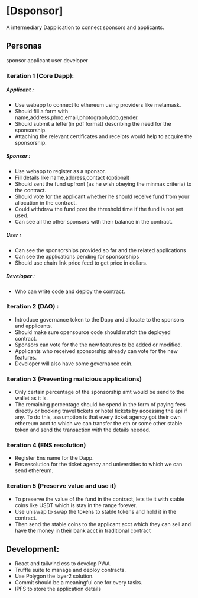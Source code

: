 # [Dsponsor]

A intermediary Dapplication to connect sponsors and applicants.
## Personas
sponsor
applicant
user
developer


### Iteration 1 (Core Dapp): 
##### Applicant : 
- Use webapp to connect to ethereum using providers like metamask.
- Should fill a form with name,address,phno,email,photograph,dob,gender.
- Should submit a letter(in pdf format) describing the need for the sponsorship.
- Attaching the relevant certificates and receipts would help to acquire the sponsorship.

##### Sponsor : 
- Use webapp to register as a sponsor.
- Fill details like name,address,contact (optional)
- Should sent the fund upfront (as he wish obeying the minmax criteria) to the contract.
- Should vote for the applicant whether he should receive fund from your allocation in the contract.
- Could withdraw the fund post the threshold time if the fund is not yet used.
- Can see all the other sponsors with their balance in the contract.

##### User : 
- Can see the sponsorships provided so far and the related applications
- Can see the applications pending for sponsorships
- Should use chain link price feed to get price in dollars.

##### Developer : 
- Who can write code and deploy the contract.

### Iteration 2 (DAO) :
- Introduce governance token to the Dapp and allocate to the sponsors and applicants.
- Should make sure opensource code should match the deployed contract.
- Sponsors can vote for the the new features to be added or modified.
- Applicants who received sponsorship already can vote for the new features.
- Developer will also have some governance coin.

### Iteration 3 (Preventing malicious applications)
- Only certain percentage of the sponsorship amt would be send to the wallet as it is.
- The remaining percentage should be spend in the form of paying fees directly or booking travel tickets or hotel tickets by accessing the api if any. To do this, assumption is that every ticket agency got their own ethereum acct to which we can transfer the eth or some other stable token and send the transaction with the details needed.

### Iteration 4 (ENS resolution)
 - Register Ens name for the Dapp.
 - Ens resolution for the ticket agency and universities to which we can send ethereum.

### Iteration 5 (Preserve value and use it)
 - To preserve the value of the fund in the contract, lets tie it with stable coins like USDT which is stay in the range forever.
 - Use uniswap to swap the tokens to stable tokens and hold it in the contract.
 - Then send the stable coins to the applicant acct which they can sell and have the money in their bank acct in traditional contract
 
## Development:
 - React and tailwind css to develop PWA.
 - Truffle suite to manage and deploy contracts.
 - Use Polygon the layer2 solution.
 - Commit should be a meaningful one for every tasks.
 - IPFS to store the application details
 